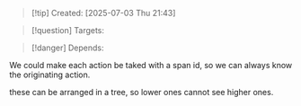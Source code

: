 
>[!tip] Created: [2025-07-03 Thu 21:43]

>[!question] Targets: 

>[!danger] Depends: 

We could make each action be taked with a span id, so we can always know the originating action.

these can be arranged in a tree, so lower ones cannot see higher ones.